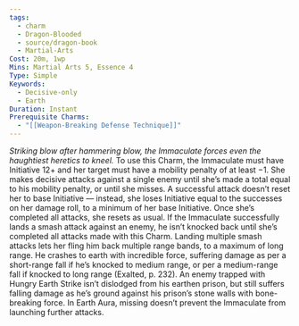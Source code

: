 ```yaml
---
tags:
  - charm
  - Dragon-Blooded
  - source/dragon-book
  - Martial-Arts
Cost: 20m, 1wp
Mins: Martial Arts 5, Essence 4
Type: Simple
Keywords:
  - Decisive-only
  - Earth
Duration: Instant
Prerequisite Charms:
  - "[[Weapon-Breaking Defense Technique]]"
---
```

*Striking blow after hammering blow, the Immaculate forces even the haughtiest heretics to kneel.*
To use this Charm, the Immaculate must have Initiative 12+ and her target must have a mobility penalty of at least −1. She makes decisive attacks against a single enemy until she’s made a total equal to his mobility penalty, or until she misses. A successful attack doesn’t reset her to base Initiative — instead, she loses Initiative equal to the successes on her damage roll, to a minimum of her base Initiative. Once she’s completed all attacks, she resets as usual. 
If the Immaculate successfully lands a smash attack against an enemy, he isn’t knocked back until she’s completed all attacks made with this Charm. Landing multiple smash attacks lets her fling him back multiple range bands, to a maximum of long range. He crashes to earth with incredible force, suffering damage as per a short-range fall if he’s knocked to medium range, or per a medium-range fall if knocked to long range (Exalted, p. 232). An enemy trapped with Hungry Earth Strike isn’t dislodged from his earthen prison, but still suffers falling damage as he’s ground against his prison’s stone walls with bone-breaking force. 
In Earth Aura, missing doesn’t prevent the Immaculate from launching further attacks.